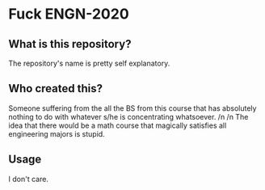# Fuck ENGN-2020

## What is this repository?
The repository's name is pretty self explanatory.

## Who created this?
Someone suffering from the all the BS from this course that has absolutely nothing to do with whatever s/he is concentrating whatsoever. /n /n
The idea that there would be a math course that magically satisfies all engineering majors is stupid. 

## Usage
I don't care.
